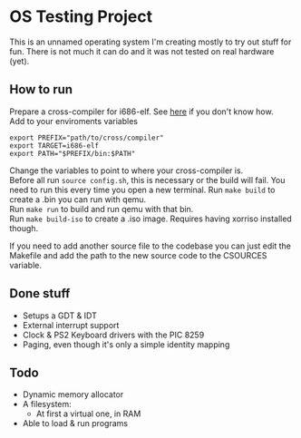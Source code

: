 # OS Testing Project
This is an unnamed operating system I'm creating mostly to try out stuff for fun.
There is not much it can do and it was not tested on real hardware (yet).

## How to run
Prepare a cross-compiler for i686-elf. See [here](https://wiki.osdev.org/GCC_Cross-Compiler) if you don't know how.  
Add to your enviroments variables

    export PREFIX="path/to/cross/compiler"
    export TARGET=i686-elf
    export PATH="$PREFIX/bin:$PATH"

Change the variables to point to where your cross-compiler is.  
Before all run `source config.sh`, this is necessary or the build will fail. 
You need to run this every time you open a new terminal. 
Run `make build` to create a .bin you can run with qemu.  
Run `make run` to build and run qemu with that bin.  
Run `make build-iso` to create a .iso image. Requires having xorriso installed though.  

If you need to add another source file to the codebase you can just edit the Makefile and add the path to the new 
source code to the CSOURCES variable. 

## Done stuff
- Setups a GDT & IDT
- External interrupt support
- Clock & PS2 Keyboard drivers with the PIC 8259
- Paging, even though it's only a simple identity mapping

## Todo
- Dynamic memory allocator
- A filesystem:
    - At first a virtual one, in RAM
- Able to load & run programs